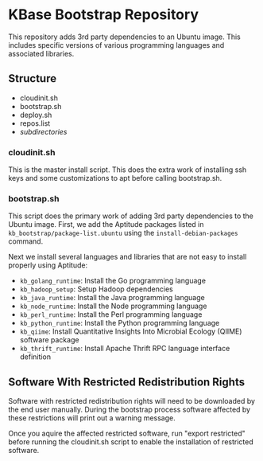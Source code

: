 KBase Bootstrap Repository
==========================

This repository adds 3rd party dependencies to an Ubuntu image.
This includes specific versions of various programming languages
and associated libraries.

Structure
---------

* cloudinit.sh
* bootstrap.sh
* deploy.sh
* repos.list
* *subdirectories*

### cloudinit.sh ###

This is the master install script.  This does the extra work of 
installing ssh keys and some customizations to apt before calling
bootstrap.sh.

### bootstrap.sh ###

This script does the primary work of adding 3rd party dependencies
to the Ubuntu image. First, we add the Aptitude packages listed in
`kb_bootstrap/package-list.ubuntu` using the `install-debian-packages`
command.

Next we install several languages and libraries that are not easy
to install properly using Aptitude:

* `kb_golang_runtime`: Install the Go programming language
* `kb_hadoop_setup`: Setup Hadoop dependencies
* `kb_java_runtime`: Install the Java programming language
* `kb_node_runtime`: Install the Node programming language
* `kb_perl_runtime`: Install the Perl programming language
* `kb_python_runtime`: Install the Python programming language
* `kb_qiime`: Install Quantitative Insights Into Microbial Ecology
   (QIIME) software package
* `kb_thrift_runtime`: Install Apache Thrift RPC language interface
   definition

Software With Restricted Redistribution Rights
----------------------------------------------

Software with restricted redistribution rights will need to be downloaded
by the end user manually.  During the bootstrap process software affected
by these restrictions will print out a warning message.  

Once you aquire the affected restricted software, run "export restricted"
before running the cloudinit.sh script to enable the installation of 
restricted software.  
